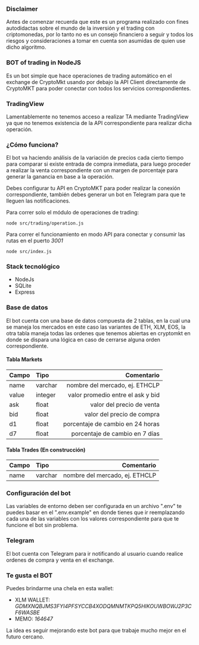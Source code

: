 ### Disclaimer

Antes de comenzar recuerda que este es un programa realizado con fines autodidactas sobre
el mundo de la inversión y el trading con criptomonedas, por lo tanto no es un consejo financiero
a seguir y todos los riesgos y consideraciones a tomar en cuenta son asumidas de quien use dicho
algoritmo.

### BOT of trading in NodeJS

Es un bot simple que hace operaciones de trading automático en el exchange de CryptoMkt
usando por debajo la API Client directamente de CryptoMKT para poder conectar con todos los
servicios correspondientes.

### TradingView

Lamentablemente no tenemos acceso a realizar TA mediante TradingView ya que no tenemos existencia 
de la API correspondiente para realizar dicha operación.

### ¿Cómo funciona?

El bot va haciendo análisis de la variación de precios cada cierto tiempo para comparar si existe 
entrada de compra inmediata, para luego proceder a realizar la venta correspondiente con un margen
de porcentaje para generar la ganancia en base a la operación.

Debes configurar tu API en CryptoMKT para poder realizar la conexión correspondiente, también debes
generar un bot en Telegram para que te lleguen las notificaciones.

Para correr solo el módulo de operaciones de trading:
```
node src/trading/operation.js
```
Para correr el funcionamiento en modo API para conectar y consumir las rutas en el puerto *3001*
```
node src/index.js
```

### Stack tecnológico
* NodeJs
* SQLite
* Express

### Base de datos

El bot cuenta con una base de datos compuesta de 2 tablas, en la cual una se maneja los mercados en
este caso las variantes de ETH, XLM, EOS, la otra tabla maneja todas las ordenes que tenemos abiertas
en cryptomkt en donde se dispara una lógica en caso de cerrarse alguna orden correspondiente.

#### Tabla Markets

| Campo | Tipo | Comentario |
|-------|:-----|-----------:|
| name  | varchar  | nombre del mercado, ej. ETHCLP |
| value | integer  | valor promedio entre el ask y bid |
| ask  | float  | valor del precio de venta |
| bid  | float  | valor del precio de compra |
| d1 | float | porcentaje de cambio en 24 horas |
| d7 | float | porcentaje de cambio en 7 días |

#### Tabla Trades (En construcción)

| Campo | Tipo | Comentario |
|-------|:-----|-----------:|
| name  | varchar  | nombre del mercado, ej. ETHCLP |

### Configuración del bot

Las variables de entorno deben ser configurada en un archivo ".env" te puedes basar en el ".env.example"
en donde tienes que ir reemplazando cada una de las variables con los valores correspondiente para que te
funcione el bot sin problema.

### Telegram

El bot cuenta con Telegram para ir notificando al usuario cuando realice ordenes de compra y venta en el
exchange.

### Te gusta el BOT

Puedes brindarme una chela en esta wallet:

* XLM WALLET: *GDMXNQBJMS3FYI4PFSYCCB4XODQMNMTKPQ5HIKOUWBOWJ2P3CF6WASBE*
* MEMO: *164647*

La idea es seguir mejorando este bot para que trabaje mucho mejor en el futuro cercano.